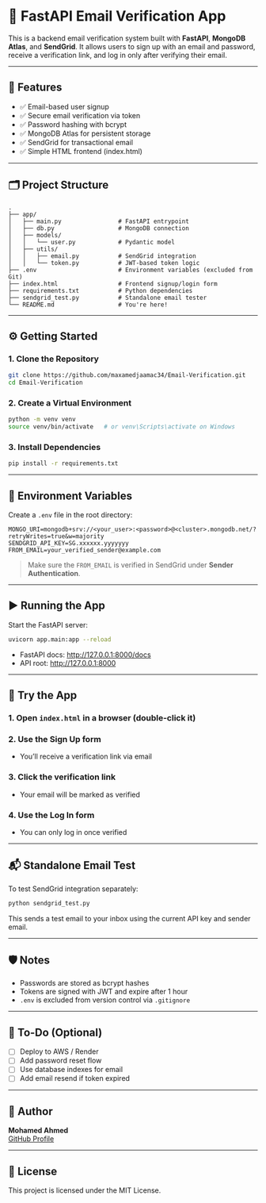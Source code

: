 # 📧 FastAPI Email Verification App

This is a backend email verification system built with **FastAPI**, **MongoDB Atlas**, and **SendGrid**. It allows users to sign up with an email and password, receive a verification link, and log in only after verifying their email.

---

## 🚀 Features

- ✅ Email-based user signup  
- ✅ Secure email verification via token  
- ✅ Password hashing with bcrypt  
- ✅ MongoDB Atlas for persistent storage  
- ✅ SendGrid for transactional email  
- ✅ Simple HTML frontend (index.html)  

---

## 🗂️ Project Structure

```
.
├── app/
│   ├── main.py                # FastAPI entrypoint
│   ├── db.py                  # MongoDB connection
│   ├── models/
│   │   └── user.py            # Pydantic model
│   ├── utils/
│   │   ├── email.py           # SendGrid integration
│   │   └── token.py           # JWT-based token logic
├── .env                       # Environment variables (excluded from Git)
├── index.html                 # Frontend signup/login form
├── requirements.txt           # Python dependencies
├── sendgrid_test.py           # Standalone email tester
└── README.md                  # You're here!
```

---

## ⚙️ Getting Started

### 1. Clone the Repository

```bash
git clone https://github.com/maxamedjaamac34/Email-Verification.git
cd Email-Verification
```

### 2. Create a Virtual Environment

```bash
python -m venv venv
source venv/bin/activate   # or venv\Scripts\activate on Windows
```

### 3. Install Dependencies

```bash
pip install -r requirements.txt
```

---

## 🔐 Environment Variables

Create a `.env` file in the root directory:

```env
MONGO_URI=mongodb+srv://<your_user>:<password>@<cluster>.mongodb.net/?retryWrites=true&w=majority
SENDGRID_API_KEY=SG.xxxxxx.yyyyyyy
FROM_EMAIL=your_verified_sender@example.com
```

> Make sure the `FROM_EMAIL` is verified in SendGrid under **Sender Authentication**.

---

## ▶️ Running the App

Start the FastAPI server:

```bash
uvicorn app.main:app --reload
```

- FastAPI docs: http://127.0.0.1:8000/docs  
- API root: http://127.0.0.1:8000  

---

## 🧪 Try the App

### 1. Open `index.html` in a browser (double-click it)  
### 2. Use the **Sign Up** form  
- You’ll receive a verification link via email

### 3. Click the verification link  
- Your email will be marked as verified

### 4. Use the **Log In** form  
- You can only log in once verified

---

## 📬 Standalone Email Test

To test SendGrid integration separately:

```bash
python sendgrid_test.py
```

This sends a test email to your inbox using the current API key and sender email.

---

## 🛡️ Notes

- Passwords are stored as bcrypt hashes  
- Tokens are signed with JWT and expire after 1 hour  
- `.env` is excluded from version control via `.gitignore`  

---

## 🧩 To-Do (Optional)

- [ ] Deploy to AWS / Render  
- [ ] Add password reset flow  
- [ ] Use database indexes for email  
- [ ] Add email resend if token expired  

---

## 👤 Author

**Mohamed Ahmed**  
[GitHub Profile](https://github.com/maxamedjaamac34)

---

## 📄 License

This project is licensed under the MIT License.
